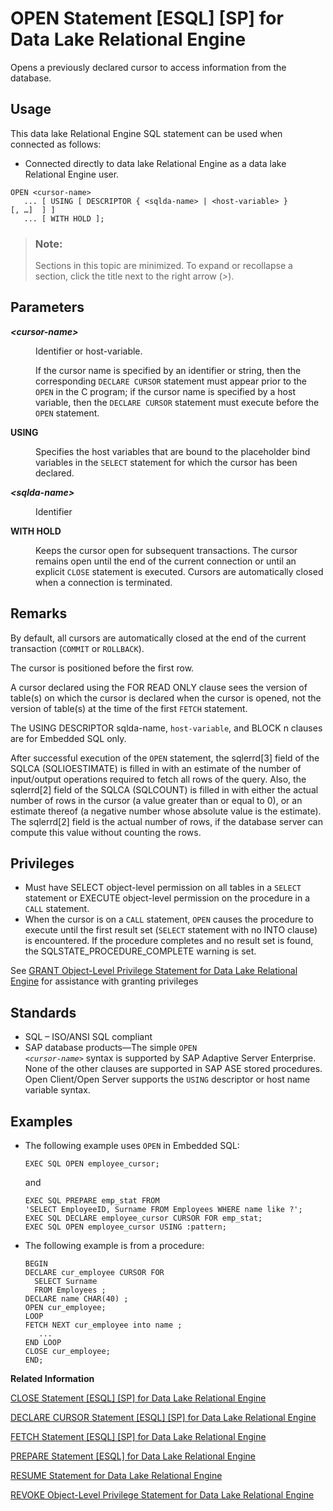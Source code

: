 <!-- loioa6215ada84f2101596dfe103bbef22a4 -->

# OPEN Statement \[ESQL\] \[SP\] for Data Lake Relational Engine

Opens a previously declared cursor to access information from the database.



<a name="loioa6215ada84f2101596dfe103bbef22a4__section_ovp_dvr_znb"/>

## Usage

This data lake Relational Engine SQL statement can be used when connected as follows:

-   Connected directly to data lake Relational Engine as a data lake Relational Engine user.



```
OPEN <cursor-name>
   ... [ USING [ DESCRIPTOR { <sqlda-name> | <host-variable> } [, …]  ] ]
   ... [ WITH HOLD ];
```



> ### Note:  
> Sections in this topic are minimized. To expand or recollapse a section, click the title next to the right arrow \(*\>*\).



<a name="loioa6215ada84f2101596dfe103bbef22a4__IQ_Parameters"/>

## Parameters


<dl>
<dt><b>

*<cursor-name\>*

</b></dt>
<dd>

Identifier or host-variable.

If the cursor name is specified by an identifier or string, then the corresponding `DECLARE CURSOR` statement must appear prior to the `OPEN` in the C program; if the cursor name is specified by a host variable, then the `DECLARE CURSOR` statement must execute before the `OPEN` statement.



</dd><dt><b>

USING

</b></dt>
<dd>

Specifies the host variables that are bound to the placeholder bind variables in the `SELECT` statement for which the cursor has been declared.



</dd><dt><b>

*<sqlda-name\>*

</b></dt>
<dd>

Identifier



</dd><dt><b>

WITH HOLD

</b></dt>
<dd>

Keeps the cursor open for subsequent transactions. The cursor remains open until the end of the current connection or until an explicit `CLOSE` statement is executed. Cursors are automatically closed when a connection is terminated.



</dd>
</dl>



<a name="loioa6215ada84f2101596dfe103bbef22a4__IQ_Usage"/>

## Remarks

By default, all cursors are automatically closed at the end of the current transaction \(`COMMIT` or `ROLLBACK`\).

The cursor is positioned before the first row.

A cursor declared using the FOR READ ONLY clause sees the version of table\(s\) on which the cursor is declared when the cursor is opened, not the version of table\(s\) at the time of the first `FETCH` statement.

The USING DESCRIPTOR sqlda-name, `host-variable`, and BLOCK n clauses are for Embedded SQL only.

After successful execution of the `OPEN` statement, the sqlerrd\[3\] field of the SQLCA \(SQLIOESTIMATE\) is filled in with an estimate of the number of input/output operations required to fetch all rows of the query. Also, the sqlerrd\[2\] field of the SQLCA \(SQLCOUNT\) is filled in with either the actual number of rows in the cursor \(a value greater than or equal to 0\), or an estimate thereof \(a negative number whose absolute value is the estimate\). The sqlerrd\[2\] field is the actual number of rows, if the database server can compute this value without counting the rows.



<a name="loioa6215ada84f2101596dfe103bbef22a4__IQ_Permissions"/>

## Privileges

-   Must have SELECT object-level permission on all tables in a `SELECT` statement or EXECUTE object-level permission on the procedure in a `CALL` statement.
-   When the cursor is on a `CALL` statement, `OPEN` causes the procedure to execute until the first result set \(`SELECT` statement with no INTO clause\) is encountered. If the procedure completes and no result set is found, the SQLSTATE\_PROCEDURE\_COMPLETE warning is set.

See [GRANT Object-Level Privilege Statement for Data Lake Relational Engine](grant-object-level-privilege-statement-for-data-lake-relational-engine-a3e154f.md) for assistance with granting privileges



<a name="loioa6215ada84f2101596dfe103bbef22a4__IQ_Standards"/>

## Standards

-   SQL – ISO/ANSI SQL compliant
-   SAP database products—The simple <code>OPEN <i class="varname">&lt;cursor-name&gt;</i></code> syntax is supported by SAP Adaptive Server Enterprise. None of the other clauses are supported in SAP ASE stored procedures. Open Client/Open Server supports the `USING` descriptor or host name variable syntax.



<a name="loioa6215ada84f2101596dfe103bbef22a4__IQ_Examples"/>

## Examples

-   The following example uses `OPEN` in Embedded SQL:

    ```
    EXEC SQL OPEN employee_cursor;
    ```

    and

    ```
    EXEC SQL PREPARE emp_stat FROM
    'SELECT EmployeeID, Surname FROM Employees WHERE name like ?';
    EXEC SQL DECLARE employee_cursor CURSOR FOR emp_stat;
    EXEC SQL OPEN employee_cursor USING :pattern;
    ```

-   The following example is from a procedure:

    ```
    BEGIN
    DECLARE cur_employee CURSOR FOR
      SELECT Surname
      FROM Employees ;
    DECLARE name CHAR(40) ;
    OPEN cur_employee;
    LOOP
    FETCH NEXT cur_employee into name ;
       ...
    END LOOP
    CLOSE cur_employee;
    END;
    ```


**Related Information**  


[CLOSE Statement \[ESQL\] \[SP\] for Data Lake Relational Engine](close-statement-esql-sp-for-data-lake-relational-engine-a6157e8.md "Closes a named cursor.")

[DECLARE CURSOR Statement \[ESQL\] \[SP\] for Data Lake Relational Engine](declare-cursor-statement-esql-sp-for-data-lake-relational-engine-a61ac0b.md "Declares a cursor. Cursors are the primary means for manipulating the results of queries.")

[FETCH Statement \[ESQL\] \[SP\] for Data Lake Relational Engine](fetch-statement-esql-sp-for-data-lake-relational-engine-a61e5e2.md "Retrieves one row from the named cursor. The cursor must have been previously opened.")

[PREPARE Statement \[ESQL\] for Data Lake Relational Engine](prepare-statement-esql-for-data-lake-relational-engine-a621eea.md "Prepares a statement to be executed later or used for a cursor.")

[RESUME Statement for Data Lake Relational Engine](resume-statement-for-data-lake-relational-engine-a6239b4.md "Resumes execution of a procedure that returns result sets.")

[REVOKE Object-Level Privilege Statement for Data Lake Relational Engine](revoke-object-level-privilege-statement-for-data-lake-relational-engine-a3e7af2.md "Removes object-level privileges that were given using the GRANT statement.")

